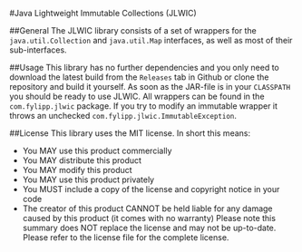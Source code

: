 #Java Lightweight Immutable Collections (JLWIC)

##General
The JLWIC library consists of a set of wrappers for  the `java.util.Collection` and `java.util.Map` interfaces, as well as most of their sub-interfaces.

##Usage
This library has no further dependencies and you only need to download the latest build from the `Releases` tab in Github or clone the repository and build it yourself. As soon as the JAR-file is in your `CLASSPATH` you should be ready to use JLWIC. All wrappers can be found in the `com.fylipp.jlwic` package. If you try to modify an immutable wrapper it throws an unchecked `com.fylipp.jlwic.ImmutableException`.

##License
This library uses the MIT license. In short this means:
- You MAY use this product commercially
- You MAY distribute this product
- You MAY modify this product
- You MAY use this product privately
- You MUST include a copy of the license and copyright notice in your code
- The creator of this product CANNOT be held liable for any damage caused by this product (it comes with no warranty)
Please note this summary does NOT replace the license and may not be up-to-date. Please refer to the license file for the complete license.
